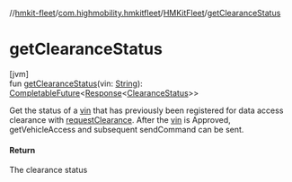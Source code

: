 //[hmkit-fleet](../../../index.md)/[com.highmobility.hmkitfleet](../index.md)/[HMKitFleet](index.md)/[getClearanceStatus](get-clearance-status.md)

# getClearanceStatus

[jvm]\
fun [getClearanceStatus](get-clearance-status.md)(vin: [String](https://kotlinlang.org/api/latest/jvm/stdlib/kotlin-stdlib/kotlin/-string/index.html)): [CompletableFuture](https://docs.oracle.com/javase/8/docs/api/java/util/concurrent/CompletableFuture.html)&lt;[Response](../../com.highmobility.hmkitfleet.network/-response/index.md)&lt;[ClearanceStatus](../../com.highmobility.hmkitfleet.model/-clearance-status/index.md)&gt;&gt;

Get the status of a [vin](get-clearance-status.md) that has previously been registered for data access clearance with [requestClearance](request-clearance.md). After the [vin](get-clearance-status.md) is Approved, getVehicleAccess and subsequent sendCommand can be sent.

#### Return

The clearance status
